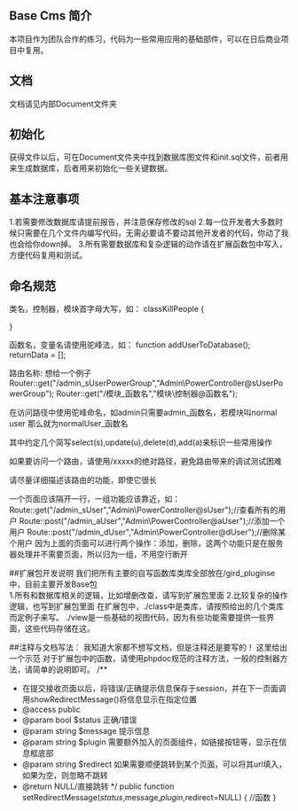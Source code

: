 ## Base Cms 简介

本项目作为团队合作的练习，代码为一些常用应用的基础部件，可以在日后商业项目中复用。

## 文档

文档请见内部Document文件夹

## 初始化
获得文件以后，可在Document文件夹中找到数据库图文件和init.sql文件，前者用来生成数据库，后者用来初始化一些关键数据。

## 基本注意事项
1.若需要修改数据库请提前报告，并注意保存修改的sql
2.每一位开发者大多数时候只需要在几个文件内编写代码，无需必要请不要动其他开发者的代码，你动了我也会给你down掉。
3.所有需要数据库和复杂逻辑的动作请在扩展函数包中写入，方便代码复用和测试。

## 命名规范
类名，控制器，模块首字母大写，如：
classKillPeople
{
    
}

函数名，变量名请使用驼峰法，如：
function addUserToDatabase();
returnData = [];

路由名称:
想给一个例子
Router::get("/admin_sUserPowerGroup","Admin\PowerController@sUserPowerGroup");
Router::get("/模块_函数名","模块\控制器@函数名");

在访问路径中使用驼峰命名，如admin只需要admin_函数名，若模块叫normal user 那么就为normalUser_函数名 

其中约定几个简写select(s),update(u),delete(d),add(a)来标识一些常用操作

如果要访问一个路由，请使用/xxxxx的绝对路径，避免路由带来的调试测试困难

请尽量详细描述该路由的功能，即使它很长

一个页面应该隔开一行，一组功能应该靠近，如：
    Route::get("/admin_sUser","Admin\PowerController@sUser");//查看所有的用户
    Route::post("/admin_aUser","Admin\PowerController@aUser");//添加一个用户
    Route::post("/admin_dUser","Admin\PowerController@dUser");//删除某个用户
因为上面的页面可以进行两个操作：添加，删除，这两个功能只是在服务器处理并不需要页面，所以归为一组，不用空行断开

##扩展包开发说明
我们把所有主要的自写函数库类库全部放在/gird_pluginse中，目前主要开发Base包<br/>
1.所有和数据库相关的逻辑，比如增删改查，请写到扩展包里面
2.比较复杂的操作逻辑，也写到扩展包里面
在扩展包中，./class中是类库，请按照给出的几个类库而定例子来写。
./view是一些基础的视图代码，因为有些功能需要提供一些界面，这些代码存储在这。



##注释与文档写法：
我知道大家都不想写文档，但是注释还是要写的！
这里给出一个示范
对于扩展包中的函数，请使用phpdoc规范的注释方法，一般的控制器方法，请简单的说明即可。
/**
* 在提交接收页面以后，将错误/正确提示信息保存于session，并在下一页面调用showRedirectMessage()将信息显示在指定位置
* @access public
* @param bool $status  正确/错误
* @param string $message 提示信息  
* @param string $plugin  需要额外加入的页面组件，如链接按钮等，显示在信息框底部
* @param string $redirect  如果需要顺便跳转到某个页面，可以将其url填入，如果为空，则忽略不跳转
* @return NULL/直接跳转
*/
public function setRedirectMessage($status,$message,$plugin,$redirect=NULL)
{
    //函数
}


